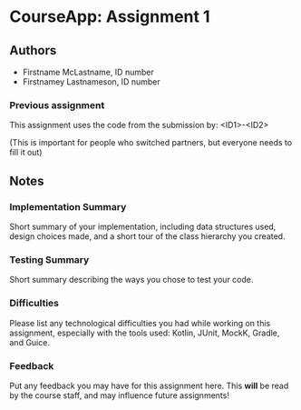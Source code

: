 # CourseApp: Assignment 1

## Authors
* Firstname McLastname, ID number
* Firstnamey Lastnameson, ID number

### Previous assignment
This assignment uses the code from the submission by: <ID1\>-<ID2\>

(This is important for people who switched partners, but everyone needs to fill it out)

## Notes

### Implementation Summary
Short summary of your implementation, including data structures used, design choices made, and
a short tour of the class hierarchy you created.

### Testing Summary
Short summary describing the ways you chose to test your code.

### Difficulties
Please list any technological difficulties you had while working on this assignment, especially
with the tools used: Kotlin, JUnit, MockK, Gradle, and Guice.

### Feedback
Put any feedback you may have for this assignment here. This **will** be read by the course staff,
and may influence future assignments!